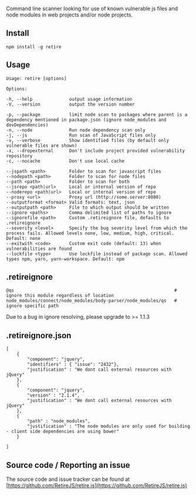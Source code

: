 Command line scanner looking for use of known vulnerable js files and node modules in web projects and/or node projects.

Install
-------

    npm install -g retire


Usage
-----

````
Usage: retire [options]

Options:

-h, --help              output usage information
-V, --version           output the version number

-p, --package           limit node scan to packages where parent is a dependency mentioned in package.json (ignore node_modules and devDependencies)
-n, --node              Run node dependency scan only
-j, --js                Run scan of JavaScript files only
-v, --verbose           Show identified files (by default only vulnerable files are shown)
-x, --dropexternal      Don't include project provided vulnerability repository
-c, --nocache           Don't use local cache

--jspath <path>         Folder to scan for javascript files
--nodepath <path>       Folder to scan for node files
--path <path>           Folder to scan for both
--jsrepo <path|url>     Local or internal version of repo
--noderepo <path|url>   Local or internal version of repo
--proxy <url>           Proxy url (http://some.server:8080)
--outputformat <format> Valid formats: text, json
--outputpath <path>     File to which output should be written
--ignore <paths>        Comma delimited list of paths to ignore
--ignorefile <path>     Custom .retireignore file, defaults to .retireignore
--severity <level>      Specify the bug severity level from which the process fails. Allowed levels none, low, medium, high, critical. Default: none
--exitwith <code>       Custom exit code (default: 13) when vulnerabilities are found
--lockfile <type>       Use lockfile instead of package scan. Allowed types npm, yarn, yarn-workspace. Default: npm
````

.retireignore 
-------------
````
@qs                                                             # ignore this module regardless of location
node_modules/connect/node_modules/body-parser/node_modules/qs   # ignore specific path
````
Due to a bug in ignore resolving, please upgrade to >= 1.1.3

.retireignore.json
------------------
````
[
	{ 
		"component": "jquery",
		"identifiers" : { "issue": "2432"},
		"justification" : "We dont call external resources with jQuery"
	},
	{ 
		"component": "jquery",
		"version" : "2.1.4",
		"justification" : "We dont call external resources with jQuery"
	},
	{
		"path" : "node_modules",
		"justification" : "The node modules are only used for building - client side dependencies are using bower"
	}

]
````

Source code / Reporting an issue
--------------------------------
The source code and issue tracker can be found at [https://github.com/RetireJS/retire.js](https://github.com/RetireJS/retire.js)

